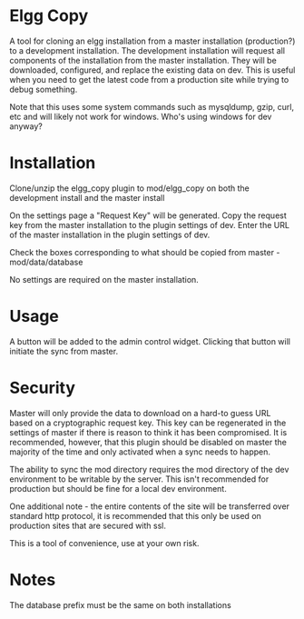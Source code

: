 # Elgg Copy

A tool for cloning an elgg installation from a master installation (production?) to a development
installation.  The development installation will request all components of the installation from
the master installation.  They will be downloaded, configured, and replace the existing data on dev.
This is useful when you need to get the latest code from a production site while trying to debug something.

Note that this uses some system commands such as mysqldump, gzip, curl, etc and will likely not work
for windows.  Who's using windows for dev anyway?

# Installation

Clone/unzip the elgg_copy plugin to mod/elgg_copy on both the development install and the master install

On the settings page a "Request Key" will be generated.  Copy the request key from the master installation
to the plugin settings of dev.
Enter the URL of the master installation in the plugin settings of dev.

Check the boxes corresponding to what should be copied from master - mod/data/database

No settings are required on the master installation.

# Usage

A button will be added to the admin control widget.  Clicking that button will initiate the sync
from master.

# Security

Master will only provide the data to download on a hard-to guess URL based on a cryptographic request key.
This key can be regenerated in the settings of master if there is reason to think it has been
compromised.  It is recommended, however, that this plugin should be disabled on master the majority of the time
and only activated when a sync needs to happen.

The ability to sync the mod directory requires the mod directory of the dev environment to be
writable by the server.  This isn't recommended for production but should be fine for a local dev
environment.

One additional note - the entire contents of the site will be transferred over standard
http protocol, it is recommended that this only be used on production sites that are secured
with ssl.

This is a tool of convenience, use at your own risk.

# Notes

The database prefix must be the same on both installations
